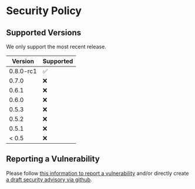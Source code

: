 # Security Policy

## Supported Versions

We only support the most recent release.

| Version | Supported          |
| ------- | ------------------ |
| 0.8.0-rc1   | :white_check_mark: |
| 0.7.0   | :x:                |
| 0.6.1   | :x:                |
| 0.6.0   | :x:                |
| 0.5.3   | :x:                |
| 0.5.2   | :x:                |
| 0.5.1   | :x:                |
| < 0.5   | :x:                |

## Reporting a Vulnerability
Please follow [this information to report a vulnerability](https://openquantumsafe.org/liboqs/security.html#reporting-security-bugs) and/or directly create [a draft security advisory via github](https://github.com/open-quantum-safe/oqs-provider/security/advisories/new).



